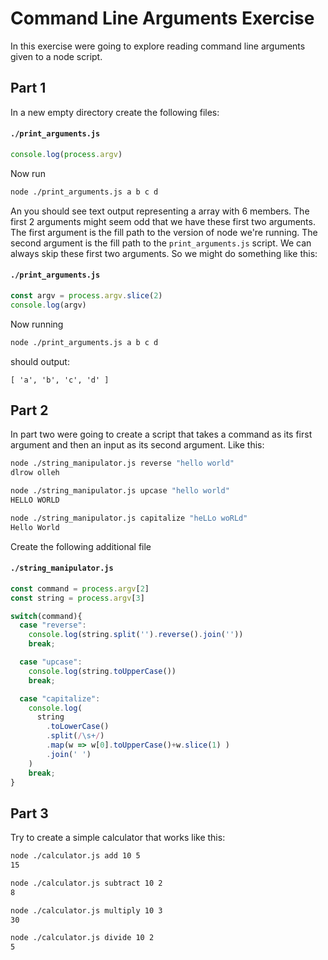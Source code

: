 # Command Line Arguments Exercise

In this exercise were going to explore reading command line arguments given
to a node script.


## Part 1

In a new empty directory create the following files:

#### `./print_arguments.js`

```js
console.log(process.argv)
```

Now run

```sh
node ./print_arguments.js a b c d
```

An you should see text output representing a array with 6 members. The first 2
arguments might seem odd that we have these first two arguments. The first
argument is the fill path to the version of node we're running. The second
argument is the fill path to the `print_arguments.js` script. We can always
skip these first two arguments. So we might do something like this:


#### `./print_arguments.js`

```js
const argv = process.argv.slice(2)
console.log(argv)
```

Now running

```sh
node ./print_arguments.js a b c d
```

should output:

```
[ 'a', 'b', 'c', 'd' ]
```


## Part 2

In part two were going to create a script that takes a command as its first
argument and then an input as its second argument. Like this:

```sh
node ./string_manipulator.js reverse "hello world"
dlrow olleh
```

```sh
node ./string_manipulator.js upcase "hello world"
HELLO WORLD
```

```sh
node ./string_manipulator.js capitalize "heLLo woRLd"
Hello World
```

Create the following additional file

#### `./string_manipulator.js`

```js
const command = process.argv[2]
const string = process.argv[3]

switch(command){
  case "reverse":
    console.log(string.split('').reverse().join(''))
    break;

  case "upcase":
    console.log(string.toUpperCase())
    break;

  case "capitalize":
    console.log(
      string
        .toLowerCase()
        .split(/\s+/)
        .map(w => w[0].toUpperCase()+w.slice(1) )
        .join(' ')
    )
    break;
}
```


## Part 3

Try to create a simple calculator that works like this:


```sh
node ./calculator.js add 10 5
15
```

```sh
node ./calculator.js subtract 10 2
8
```

```sh
node ./calculator.js multiply 10 3
30
```

```sh
node ./calculator.js divide 10 2
5
```
